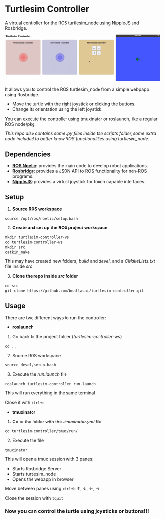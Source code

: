 # Turtlesim Controller

A virtual controller for the ROS turtlesim_node using NippleJS and Rosbridge.

![gif](app/.fig/demo.gif)

It allows you to control the ROS turtlesim_node from a simple webpapp using Rosbridge.
- Move the turtle with the right joystick or clicking the buttons. 
- Change its orientation using the left joystick.

You can execute the controller using tmuxinator or roslaunch, like a regular ROS node/pkg.

*This repo also contains some .py files inside the scripts folder, some extra code included to better know ROS functionalities using turtlesim_node.*


## Dependencies
- **[ROS Noetic](http://wiki.ros.org/noetic)**: provides the main code to develop robot applications.
- **[Rosbridge](http://wiki.ros.org/rosbridge_suite/Tutorials/RunningRosbridge)**: provides a JSON API to ROS functionality for non-ROS programs.
- **[NippleJS](https://yoannmoi.net/nipplejs/)**: provides a virtual joystick for touch capable interfaces.


## Setup

1. **Source ROS workspace**
```
source /opt/ros/noetic/setup.bash
```
2. **Create and set up the ROS project workspace**
```
mkdir turtlesim-controller-ws
cd turtlesim-controller-ws
mkdir src
catkin_make
```
This may have created new folders, *build* and *devel*, and a *CMakeLists.txt* file inside *src*.

3. **Clone the repo inside *src* folder**
```
cd src
git clone https://github.com/beallasai/turtlesim-controller.git
```


## Usage
There are two different ways to run the controller:
- **roslaunch**

1. Go back to the project folder (*turtlesim-controller-ws*)
```
cd ..
```
2. Source ROS workspace
```
source devel/setup.bash
```
3. Execute the *run.launch* file
```
roslaunch turtlesim-controller run.launch
```
  This will run everything in the same terminal

 Close it with `ctrl+c`

- **tmuxinator**
1. Go to the folder with the *.tmuxinator.yml* file
```
cd turtlesim-controller/tmux/run/
```

2. Execute the file
```
tmuxinator
```
This will open a tmux session with 3 panes:

  - Starts Rosbridge Server
  - Starts turtlesim_node
  - Opens the webapp in browser
  
  Move between panes using `ctrl+b` &uarr;, &darr;, &larr;, &rarr; 
  
  Close the session with `tquit`

### Now you can control the turtle using joysticks or buttons!!!
